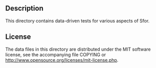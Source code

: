 Description
------------

This directory contains data-driven tests for various aspects of Sfor.

License
--------

The data files in this directory are distributed under the MIT software
license, see the accompanying file COPYING or
http://www.opensource.org/licenses/mit-license.php.

